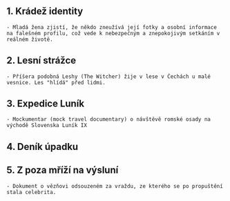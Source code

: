 ## 1. **Krádež identity**
	- Mladá žena zjistí, že někdo zneužívá její fotky a osobní informace na falešném profilu, což vede k nebezpečným a znepokojivým setkáním v reálném životě.
## 2. **Lesní strážce**
	- Příšera podobná Leshy (The Witcher) žije v lese v Čechách u malé vesnice. Les "hlídá" před lidmi.
## 3. **Expedice Luník**
	- Mockumentar (mock travel documentary) o návštěvě romské osady na východě Slovenska Luník IX
## 4. Deník úpadku
## 5. **Z poza mříží na výsluní**
	- Dokument o vězňovi odsouzeném za vraždu, ze kterého se po propuštění stala celebrita.